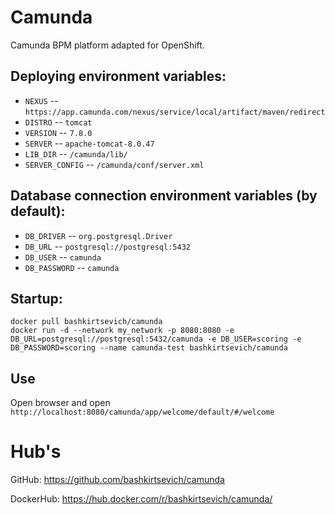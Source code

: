 # Camunda 
Camunda BPM platform adapted for OpenShift.

## Deploying environment variables:
* `NEXUS` -- `https://app.camunda.com/nexus/service/local/artifact/maven/redirect`
* `DISTRO` -- `tomcat`
* `VERSION` -- `7.8.0`
* `SERVER` -- `apache-tomcat-8.0.47`
* `LIB_DIR` -- `/camunda/lib/`
* `SERVER_CONFIG` -- `/camunda/conf/server.xml`

## Database connection environment variables (by default):
* `DB_DRIVER` -- `org.postgresql.Driver`
* `DB_URL` -- `postgresql://postgresql:5432`
* `DB_USER` -- `camunda`
* `DB_PASSWORD` -- `camunda`

## Startup:
```
docker pull bashkirtsevich/camunda
docker run -d --network my_network -p 8080:8080 -e DB_URL=postgresql://postgresql:5432/camunda -e DB_USER=scoring -e DB_PASSWORD=scoring --name camunda-test bashkirtsevich/camunda
```
## Use
Open browser and open `http://localhost:8080/camunda/app/welcome/default/#/welcome`

# Hub's
GitHub: https://github.com/bashkirtsevich/camunda

DockerHub: https://hub.docker.com/r/bashkirtsevich/camunda/
